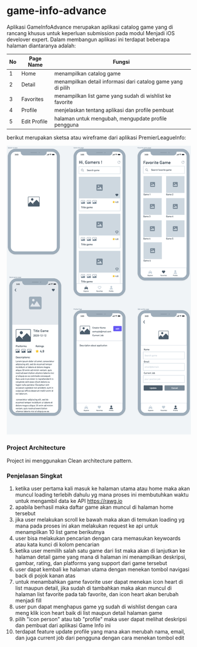 # game-info-advance

Aplikasi GameInfoAdvance merupakan aplikasi catalog game yang di rancang khusus untuk keperluan submission pada modul Menjadi iOS develover expert. Dalam membangun aplikasi ini terdapat beberapa halaman diantaranya adalah:

| No | Page Name                    | Fungsi                                                            |
| -- | -----------------------------| ------------------------------------------------------------------|
| 1  | Home                         | menampilkan catalog game                                          |
| 2  | Detail                       | menampilkan detail informasi dari catalog game yang di pilih      |
| 3  | Favorites                    | menampilkan list game yang sudah di wishlist ke favorite          |
| 4  | Profile                      | menjelaskan tentang aplikasi dan profile pembuat                  |
| 5  | Edit Profile                 | halaman untuk mengubah, mengupdate profile pengguna               |

berikut merupakan sketsa atau wireframe dari aplikasi PremierLeagueInfo:

![RT](WireframeGameInfo.png)


### Project Architecture
Project ini menggunakan Clean architecture pattern.

### Penjelasan Singkat
1. ketika user pertama kali masuk ke halaman utama atau home maka akan muncul loading terlebih dahulu yg mana proses ini membutuhkan waktu untuk mengambil data ke API https://rawg.io
2. apabila berhasil maka daftar game akan muncul di halaman home tersebut
3. jika user melakukan scroll ke bawah maka akan di temukan loading yg mana pada proses ini akan melakukan request ke api untuk menampilkan 10 list game berikutnya
4. user bisa melakukan pencarian dengan cara memasukan keywoards atau kata kunci di kolom pencarian
5. ketika user memilih salah satu game dari list maka akan di lanjutkan ke halaman detail game yang mana di halaman ini menampilkan deskripsi, gambar, rating, dan platforms yang support dari game tersebut
7. user dapat kembali ke halaman utama dengan menekan tombol navigasi back di pojok kanan atas
8. untuk menambahkan game favorite user dapat menekan icon heart di list maupun detail, jika sudah di tambahkan maka akan muncul di halaman list favorite pada tab favorite, dan icon heart akan berubah menjadi fill
9. user pun dapat menghapus game yg sudah di wishlist dengan cara meng klik icon heart baik di list maupun detail halaman game
10. pilih "icon person" atau tab "profile" maka user dapat melihat deskripsi dan pembuat dari aplikasi Game Info ini
11. terdapat feature update profile yang mana akan merubah nama, email, dan juga current job dari pengguna dengan cara menekan tombol edit
